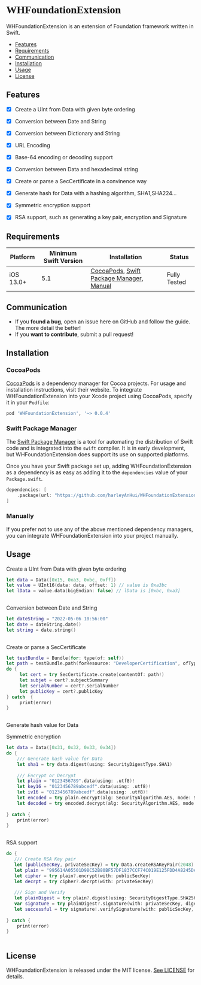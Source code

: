 # <font face="微软雅黑" >WHFoundationExtension</font>

WHFoundationExtension is an extension of Foundation framework written in Swift.

- [Features](#features)
- [Requirements](#requirements)
- [Communication](#communication)
- [Installation](#installation)
- [Usage](#Usage)
- [License](#license)

## Features

- [x] Create a UInt from Data with given byte ordering
- [x] Conversion between Date and String
- [x] Conversion between Dictionary and String
- [x] URL Encoding
- [x] Base-64 encoding or decoding support
- [x] Conversion between Data and hexadecimal string
- [x] Create or parse a SecCertificate in a convinence way
- [x] Generate hash for Data with a hashing algorithm, SHA1,SHA224...
- [x] Symmetric encryption support
- [x] RSA support, such as generating a key pair, encryption and Signature


## Requirements

| Platform | Minimum Swift Version | Installation | Status |
| --- | --- | --- | --- |
| iOS 13.0+ | 5.1 | [CocoaPods](#cocoapods), [Swift Package Manager](#swift-package-manager), [Manual](#manually) | Fully Tested |


## Communication

- If you **found a bug**, open an issue here on GitHub and follow the guide. The more detail the better!
- If you **want to contribute**, submit a pull request!

## Installation

### CocoaPods

[CocoaPods](https://cocoapods.org) is a dependency manager for Cocoa projects. For usage and installation instructions, visit their website. To integrate WHFoundationExtension into your Xcode project using CocoaPods, specify it in your `Podfile`:

```ruby
pod 'WHFoundationExtension', '~> 0.0.4'
```

### Swift Package Manager

The [Swift Package Manager](https://swift.org/package-manager/) is a tool for automating the distribution of Swift code and is integrated into the `swift` compiler. It is in early development, but WHFoundationExtension does support its use on supported platforms.

Once you have your Swift package set up, adding WHFoundationExtension as a dependency is as easy as adding it to the `dependencies` value of your `Package.swift`.

```swift
dependencies: [
    .package(url: "https://github.com/harleyAnHui/WHFoundationExtension.git", .upToNextMajor(from: "0.0.4"))
]
```

### Manually

If you prefer not to use any of the above mentioned dependency managers, you can integrate WHFoundationExtension into your project manually.


## Usage

Create a UInt from Data with given byte ordering

```swift
let data = Data([0x15, 0xa3, 0xbc, 0xff])
let value = UInt16(data: data, offset: 1) // value is 0xa3bc
let lData = value.data(bigEndian: false) // lData is [0xbc, 0xa3]
        
```

Conversion between Date and String

```swift
let dateString = "2022-05-06 10:56:00"
let date = dateString.date()
let string = date.string()
        
```

Create or parse a SecCertificate

```swift
let testBundle = Bundle(for: type(of: self))
let path = testBundle.path(forResource: "DeveloperCertification", ofType: ".cer")
do {
     let cert = try SecCertificate.create(contentOf: path!)
     let subjet = cert?.subjectSummary
     let serialNumber = cert?.serialNumber
     let publicKey = cert?.publicKey
} catch  {
     print(error)
}
        
```

Generate hash value for Data

Symmetric encryption


```swift
let data = Data([0x31, 0x32, 0x33, 0x34])
do {
	/// Generate hash value for Data
	let sha1 = try data.digest(using: SecurityDigestType.SHA1)
	
	/// Encrypt or Decrypt
	let plain = "0123456789".data(using: .utf8)!
	let key16 = "0123456789abcedf".data(using: .utf8)!
	let iv16 = "0123456789abcedf".data(using: .utf8)!
	let encoded = try plain.encrypt(alg: SecurityAlgorithm.AES, mode: SecurityMode.CFB, padding: SecurityPadding.ISO7816Padding, key: key16, iv: iv16)
	let decoded = try encoded.decrypt(alg: SecurityAlgorithm.AES, mode: SecurityMode.CFB, padding: SecurityPadding.ISO7816Padding, key: key16, iv: iv16)
   
} catch {
	print(error)
}
        
```

RSA support


```swift
do {
   /// Create RSA Key pair
   let (publicSecKey, privateSecKey) = try Data.createRSAKeyPair(2048)
   let plain = "995614A05501D98C52B80BF57DF1837CCF74C019E125FDD4A8245DA9CF6FC6F357BEC04E9DBD7E802E10FF94CB3E6F7DF442B027F0DE07432C701D9F08ADB3A3BEDF71AD325A4FF7F61D7430559806E6F615FF756038BD0868D8BCC5BD41C375831ECE4D489E9EECD66E0952BEA1B9947BE86B20AE985029BA357E0FBDE1CE41".data(using: .utf8)
   let cipher = try plain?.encrypt(with: publicSecKey)
   let decrpt = try cipher?.decrpt(with: privateSecKey)
   
   /// Sign and Verify
   let plainDigest = try plain?.digest(using: SecurityDigestType.SHA256)
   var signature = try plainDigest?.signature(with: privateSecKey, digestType: SecurityDigestType.SHA256)
   let successful = try signature!.verifySignature(with: publicSecKey, dataToSign: plainDigest!, digestType: SecurityDigestType.SHA256)
   
} catch {
	print(error)
}
        
```



## License

WHFoundationExtension is released under the MIT license. [See LICENSE](https://github.com/harleyAnHui/WHFoundationExtension/blob/main/LICENSE) for details.

